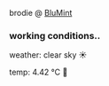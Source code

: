 brodie @ [BluMint](https://www.linkedin.com/company/blumint-io/)

<!--weather_start-->
### working conditions..

weather: clear sky ☀️

temp: 4.42 °C 🧥

<!--weather_end-->
